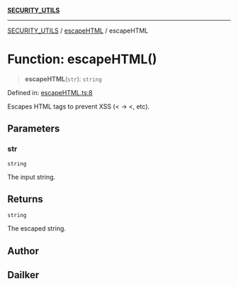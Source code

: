 [**SECURITY_UTILS**](../../README.md)

***

[SECURITY_UTILS](../../README.md) / [escapeHTML](../README.md) / escapeHTML

# Function: escapeHTML()

> **escapeHTML**(`str`): `string`

Defined in: [escapeHTML.ts:8](https://github.com/dailker/everyutil-js/blob/b3e269da55b7d96c15eb37e98c5c4f6b94f05f6f/src/security/escapeHTML.ts#L8)

Escapes HTML tags to prevent XSS (< → &lt;, etc).

## Parameters

### str

`string`

The input string.

## Returns

`string`

The escaped string.

## Author

## Dailker
